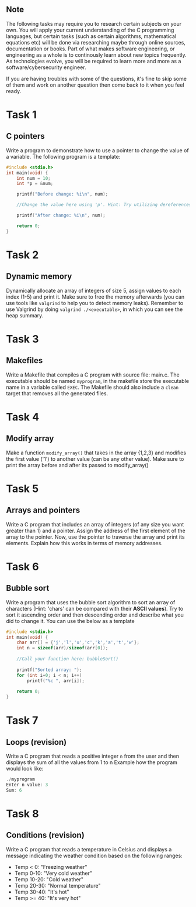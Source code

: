 ## Note

The following tasks may require you to research certain subjects on your own. You will apply your current understanding of the C programming languages, but certain tasks (such as certain algorithms, mathematical equations etc) will be done via researching maybe through online sources, documentation or books. Part of what makes software engineering, or engineering as a whole is to continously learn about new topics frequently. As technologies evolve, you will be required to learn more and more as a software/cybersecurity engineer.

If you are having troubles with some of the questions, it's fine to skip some of them and work on another question then come back to it when you feel ready.

# Task 1
## C pointers
Write a program to demonstrate how to use a pointer to change the value of a variable. The following program is a template:
```c
#include <stdio.h>
int main(void) {
    int num = 10;
    int *p = &num;

    printf("Before change: %i\n", num);

    //Change the value here using 'p'. Hint: Try utilizing dereferences

    printf("After change: %i\n", num);

    return 0;
}
```

# Task 2
## Dynamic memory
Dynamically allocate an array of integers of size 5, assign values to each index (1-5) and print it. Make sure to free the memory afterwards (you can use tools like `valgrind` to help you to detect memory leaks). Remember to use Valgrind by doing `valgrind ./<executable>`, in which you can see the heap summary.

# Task 3
## Makefiles
Write a Makefile that compiles a C program with source file: main.c. The executable should be named `myprogram`, in the makefile store the executable name in a variable called `EXEC`. The Makefile should also include a `clean` target that removes all the generated files.

# Task 4
## Modify array
Make a function `modify_array()` that takes in the array {1,2,3} and modifies the first value ('1') to another value (can be any other value). Make sure to print the array before and after its passed to modify_array()

# Task 5
## Arrays and pointers
Write a C program that includes an array of integers (of any size you want greater than 1) and a pointer. Assign the address of the first element of the array to the pointer. Now, use the pointer to traverse the array and print its elements. Explain how this works in terms of memory addresses.

# Task 6
## Bubble sort
Write a program that uses the bubble sort algorithm to sort an array of characters (Hint: 'chars' can be compared with their **ASCII values**). Try to sort it ascending order and then descending order and describe what you did to change it. You can use the below as a template

```c
#include <stdio.h>
int main(void) {
    char arr[] = {'j','l','u','c','k','a','t','w'};
    int n = sizeof(arr)/sizeof(arr[0]);
    
    //Call your function here: bubbleSort()
    
    printf("Sorted array: ");
    for (int i=0; i < n; i++)
        printf("%c ", arr[i]);
        
    return 0;
}
```

# Task 7
## Loops (revision)
Write a C program that reads a positive integer `n` from the user and then displays the sum of all the values from 1 to n
Example how the program would look like:
```c
./myprogram
Enter n value: 3
Sum: 6
```

# Task 8
## Conditions (revision)
 Write a C program that reads a temperature in Celsius and displays a message indicating the weather condition based on the following ranges:
- Temp < 0: "Freezing weather"
- Temp 0-10: "Very cold weather"
- Temp 10-20: "Cold weather"
- Temp 20-30: "Normal temperature"
- Temp 30-40: "It's hot"
- Temp >= 40: "It's very hot"
